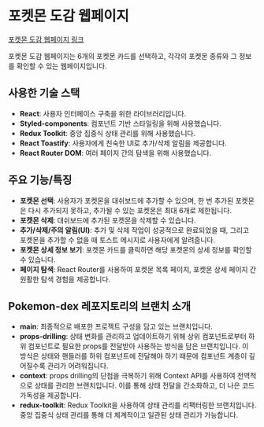 # 포켓몬 도감 웹페이지
[포켓몬 도감 웹페이지 링크]([pokemon-dex-puce.vercel.app](https://pokemon-dex-puce.vercel.app/))


포켓몬 도감 웹페이지는 6개의 포켓몬 카드를 선택하고, 각각의 포켓몬 종류와 그 정보를 확인할 수 있는 웹페이지입니다.

## 사용한 기술 스택

- **React**: 사용자 인터페이스 구축을 위한 라이브러리입니다.
- **Styled-components**: 컴포넌트 기반 스타일링을 위해 사용했습니다.
- **Redux Toolkit**: 중앙 집중식 상태 관리를 위해 사용했습니다.
- **React Toastify**: 사용자에게 친숙한 UI로 추가/삭제 알림을 제공합니다.
- **React Router DOM**: 여러 페이지 간의 탐색을 위해 사용했습니다.

## 주요 기능/특징

- **포켓몬 선택**: 사용자가 포켓몬을 대쉬보드에 추가할 수 있으며, 한 번 추가된 포켓몬은 다시 추가되지 못하고, 추가될 수 있는 포켓몬은 최대 6개로 제한됩니다.
- **포켓몬 삭제**: 대쉬보드에 추가된 포켓몬을 삭제할 수 있습니다.
- **추가/삭제/주의 알림(UI)**: 추가 및 삭제 작업이 성공적으로 완료되었을 때, 그리고 포켓몬을 추가할 수 없을 때 토스트 메시지로 사용자에게 알려줍니다.
- **포켓몬 상세 정보 보기**: 포켓몬 카드를 클릭하면 해당 포켓몬의 상세 정보를 확인할 수 있습니다.
- **페이지 탐색**: React Router를 사용하여 포켓몬 목록 페이지, 포켓몬 상세 페이지 간 원활한 탐색 경험을 제공합니다.

## Pokemon-dex 레포지토리의 브랜치 소개
- **main**: 최종적으로 배포한 프로젝트 구성을 담고 있는 브랜치입니다.
- **props-drilling**: 상태 변화를 관리하고 업데이트하기 위해 상위 컴포넌트로부터 하위 컴포넌트로 필요한 props를 전달받아 사용하는 방식을 담은 브랜치입니다. 이 방식은 상태와 핸들러를 하위 컴포넌트에 전달해야 하기 때문에 컴포넌트 계층이 깊어질수록 관리가 어려워집니다.
- **context**: props drilling의 단점을 극복하기 위해 Context API를 사용하여 전역적으로 상태를 관리한 브랜치입니다. 이를 통해 상태 전달을 간소화하고, 더 나은 코드 가독성을 제공합니다.
- **redux-toolkit**: Redux Toolkit을 사용하여 상태 관리를 리팩터링한 브랜치입니다. 중앙 집중식 상태 관리를 통해 더 체계적이고 일관된 상태 관리가 가능합니다.

